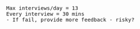 
<pre>
Max interviews/day = 13
Every interview = 30 mins
- If fail, provide more feedback - risky?

</pre>
